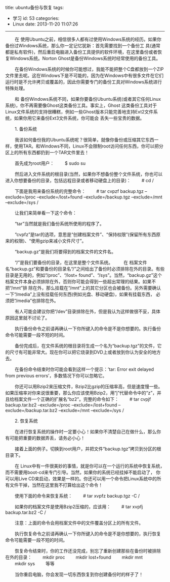 title: ubuntu备份与恢复
tags:
  - 学习
id: 53
categories:
  - Linux
date: 2013-11-20 11:07:26
---

<span style="font-size:14px; margin-left:30px">在 使用Ubuntu之前，相信很多人都有过使用Windows系统的经历。如果你备份过Windows系统，那么你一定记忆犹新：首先需要找到一个备份工 具(通常都是私有软件)，然后重启电脑进入备份工具提供的软件环境，在这里备份或者恢复Windows系统。Norton Ghost是备份Windows系统时经常使用的备份工具。</span>

<span style="font-size:14px; margin-left:30px">在备份Windows系统的时候你可能想过，我能不能把整个C盘都放到一个ZIP文件里去呢。这在Windows下是不可能的，因为在Windows中有很多文件在它们运行时是不允许拷贝或覆盖的，因此你需要专门的备份工具对Windows系统进行特殊处理。</span>

<span style="font-size:14px; margin-left:30px">和 备份Windows系统不同，如果你要备份Ubuntu系统(或者其它任何Linux系统)，你不再需要像Ghost这类备份工具。事实上，Ghost 这类备份工具对于Linux文件系统的支持很糟糕，例如一些Ghost版本只能完善地支持Ext2文件系统，如果你用它来备份Ext3文件系统，你可能会 丢失一些宝贵的数据。</span>

<span style="font-size:14px; margin-left:30px">1\. 备份系统</span>

<span style="font-size:14px; margin-left:30px">我该如何备份我的Ubuntu系统呢？很简单，就像你备份或压缩其它东西一样，使用TAR。和Windows不同，Linux不会限制root访问任何东西，你可以把分区上的所有东西都扔到一个TAR文件里去！</span>

<span style="font-size:14px; margin-left:30px">首先成为root用户：</span>
<span style="font-size:14px; margin-left:30px">$ sudo su</span>

<span style="font-size:14px; margin-left:30px">然后进入文件系统的根目录(当然，如果你不想备份整个文件系统，你也可以进入你想要备份的目录，包括远程目录或者移动硬盘上的目录)：</span>
<span style="font-size:14px; margin-left:30px"># cd /</span>

<span style="font-size:14px; margin-left:30px">下面是我用来备份系统的完整命令：</span>
<span style="font-size:14px; margin-left:30px"># tar cvpzf backup.tgz –exclude=/proc –exclude=/lost+found –exclude=/backup.tgz –exclude=/mnt –exclude=/sys /</span>

<span style="font-size:14px; margin-left:30px">让我们来简单看一下这个命令：</span>

<span style="font-size:14px; margin-left:30px">“tar”当然就是我们备份系统所使用的程序了。</span>

<span style="font-size:14px; margin-left:30px">“cvpfz”是tar的选项，意思是“创建档案文件”、“保持权限”(保留所有东西原来的权限)、“使用gzip来减小文件尺寸”。</span>

<span style="font-size:14px; margin-left:30px">“backup.gz”是我们将要得到的档案文件的文件名。</span>

<span style="font-size:14px; margin-left:30px">“/”是我们要备份的目录，在这里是整个文件系统。</span>
<span style="font-size:14px; margin-left:30px">在 档案文件名“backup.gz”和要备份的目录名“/”之间给出了备份时必须排除在外的目录。有些目录是无用的，例如“/proc”、“/lost+ found”、“/sys”。当然，“backup.gz”这个档案文件本身必须排除在外，否则你可能会得到一些超出常理的结果。如果不把“/mnt”排 除在外，那么挂载在“/mnt”上的其它分区也会被备份。另外需要确认一下“/media”上没有挂载任何东西(例如光盘、移动硬盘)，如果有挂载东西， 必须把“/media”也排除在外。</span>

<span style="font-size:14px; margin-left:30px">有人可能会建议你把“/dev”目录排除在外，但是我认为这样做很不妥，具体原因这里就不讨论了。</span>

<span style="font-size:14px; margin-left:30px">执行备份命令之前请再确认一下你所键入的命令是不是你想要的。执行备份命令可能需要一段不短的时间。</span>

<span style="font-size:14px; margin-left:30px">备份完成后，在文件系统的根目录将生成一个名为“backup.tgz”的文件，它的尺寸有可能非常大。现在你可以把它烧录到DVD上或者放到你认为安全的地方去。</span>

<span style="font-size:14px; margin-left:30px">在备份命令结束时你可能会看到这样一个提示：’tar: Error exit delayed from previous errors’，多数情况下你可以忽略它。</span>

<span style="font-size:14px; margin-left:30px">你还可以用Bzip2来压缩文件，Bzip2比gzip的压缩率高，但是速度慢一些。如果压缩率对你来说很重要，那么你应该使用Bzip2，用“j”代替命令中的“z”，并且给档案文件一个正确的扩展名“bz2”。完整的命令如下：</span>
<span style="font-size:14px; margin-left:30px"># tar cvpjf backup.tar.bz2 –exclude=/proc –exclude=/lost+found –exclude=/backup.tar.bz2 –exclude=/mnt –exclude=/sys /</span>

<span style="font-size:14px; margin-left:30px">2\. 恢复系统</span>

<span style="font-size:14px; margin-left:30px">在进行恢复系统的操作时一定要小心！如果你不清楚自己在做什么，那么你有可能把重要的数据弄丢，请务必小心！</span>

<span style="font-size:14px; margin-left:30px">接着上面的例子。切换到root用户，并把文件“backup.tgz”拷贝到分区的根目录下。</span>

<span style="font-size:14px; margin-left:30px">在 Linux中有一件很美妙的事情，就是你可以在一个运行的系统中恢复系统，而不需要用boot-cd来专门引导。当然，如果你的系统已经挂掉不能启动了， 你可以用Live CD来启动，效果是一样的。你还可以用一个命令把Linux系统中的所有文件干掉，当然在这里我不打算给出这个命令！</span>

<span style="font-size:14px; margin-left:30px">使用下面的命令来恢复系统：</span>
<span style="font-size:14px; margin-left:30px"># tar xvpfz backup.tgz -C /</span>

<span style="font-size:14px; margin-left:30px">如果你的档案文件是使用Bzip2压缩的，应该用：</span>
<span style="font-size:14px; margin-left:30px"># tar xvpfj backup.tar.bz2 -C /</span>

<span style="font-size:14px; margin-left:30px">注意：上面的命令会用档案文件中的文件覆盖分区上的所有文件。</span>

<span style="font-size:14px; margin-left:30px">执行恢复命令之前请再确认一下你所键入的命令是不是你想要的，执行恢复命令可能需要一段不短的时间。</span>

<span style="font-size:14px; margin-left:30px">恢复命令结束时，你的工作还没完成，别忘了重新创建那些在备份时被排除在外的目录：</span>
<span style="font-size:14px; margin-left:30px"> mkdir proc</span>
<span style="font-size:14px; margin-left:30px"> mkdir lost+found</span>
<span style="font-size:14px; margin-left:30px"> mkdir mnt</span>
<span style="font-size:14px; margin-left:30px"> mkdir sys</span>
<span style="font-size:14px; margin-left:30px">等等</span>

<span style="font-size:14px; margin-left:30px">当你重启电脑，你会发现一切东西恢复到你创建备份时的样子了！</span>


